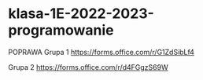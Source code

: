 # klasa-1E-2022-2023-programowanie

POPRAWA
Grupa 1
https://forms.office.com/r/G1ZdSibLf4


Grupa 2
https://forms.office.com/r/d4FGgzS69W
